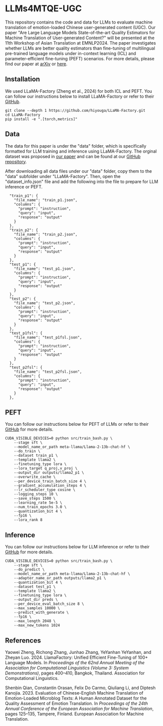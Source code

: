 # LLMs4MTQE-UGC
This repository contains the code and data for LLMs to evaluate machine translation of emotion-loaded Chinese user-generated content (UGC). Our paper "Are Large Language Models State-of-the-art Quality Estimators for Machine Translation of User-generated Content?" will be presented at the 11th Workshop of Asian Translation at EMNLP2024. The paper investigates whether LLMs are better quality estimators than fine-tuning of multilingual pre-trained language models under in-context learning (ICL) and parameter-efficient fine-tuning (PEFT) scenarios. For more details, please find our paper at [arXiv](https://arxiv.org/abs/2410.06338) or [here](https://aclanthology.org/2024.wat-1.4/).

## Installation

We used LLaMA-Factory (Zheng et al., 2024) for both ICL and PEFT. You can follow our instructions below to install LLaMA-Factory or refer to their [GitHub](https://github.com/hiyouga/LLaMA-Factory).

```
git clone --depth 1 https://github.com/hiyouga/LLaMA-Factory.git
cd LLaMA-Factory
pip install -e ".[torch,metrics]"
```

## Data

The data for this paper is under the "data" folder, which is specifically formatted for LLM training and inference using LLaMA-Factory. The orginal dataset was proposed in [our paper](https://aclanthology.org/2023.eamt-1.13/) and can be found at our [GitHub repository](https://github.com/surrey-nlp/HADQAET). 

After downloading all data files under our "data" folder, copy them to the "data" subfolder under "LLaMA-Factory". Then, open the "dataset_info.json" file and add the following into the file to prepare for LLM inference or PEFT.

```
  "train_p1": {
    "file_name": "train_p1.json",
    "columns": {
      "prompt": "instruction",
      "query": "input",
      "response": "output"
    }
  },
  "train_p2": {
    "file_name": "train_p2.json",
    "columns": {
      "prompt": "instruction",
      "query": "input",
      "response": "output"
    }
  },
  "test_p1": {
    "file_name": "test_p1.json",
    "columns": {
      "prompt": "instruction",
      "query": "input",
      "response": "output"
    }
  },
  "test_p2": {
    "file_name": "test_p2.json",
    "columns": {
      "prompt": "instruction",
      "query": "input",
      "response": "output"
    }
  },
  "test_p1fsl": {
    "file_name": "test_p1fsl.json",
    "columns": {
      "prompt": "instruction",
      "query": "input",
      "response": "output"
    }
  },
  "test_p2fsl": {
    "file_name": "test_p2fsl.json",
    "columns": {
      "prompt": "instruction",
      "query": "input",
      "response": "output"
    }
  },
```

## PEFT

You can follow our instructions below for PEFT of LLMs or refer to their [GitHub](https://github.com/hiyouga/LLaMA-Factory) for more details.

```
CUDA_VISIBLE_DEVICES=0 python src/train_bash.py \
    --stage sft \
    --model_name_or_path meta-llama/Llama-2-13b-chat-hf \
    --do_train \
    --dataset train_p1 \
    --template llama2 \
    --finetuning_type lora \
    --lora_target q_proj,v_proj \
    --output_dir outputs/llama2_p1 \
    --overwrite_cache \
    --per_device_train_batch_size 4 \
    --gradient_accumulation_steps 4 \
    --lr_scheduler_type cosine \
    --logging_steps 10 \
    --save_steps 1500 \
    --learning_rate 5e-5 \
    --num_train_epochs 3.0 \
    --quantization_bit 4 \
    --fp16 \
    --lora_rank 8
```

## Inference

You can follow our instructions below for LLM inference or refer to their [GitHub](https://github.com/hiyouga/LLaMA-Factory) for more details.

```
CUDA_VISIBLE_DEVICES=0 python src/train_bash.py \
    --stage sft \
    --do_predict \
    --model_name_or_path meta-llama/Llama-2-13b-chat-hf \
    --adapter_name_or_path outputs/llama2_p1 \
    --quantization_bit 4 \
    --dataset test_p1 \
    --template llama2 \
    --finetuning_type lora \
    --output_dir preds \
    --per_device_eval_batch_size 8 \
    --max_samples 10000 \
    --predict_with_generate \
    --fp16 \
    --max_length 2048 \
    --max_new_tokens 1024
```

## References

Yaowei Zheng, Richong Zhang, Junhao Zhang, YeYanhan YeYanhan, and Zheyan Luo. 2024. LlamaFactory: Unified Efficient Fine-Tuning of 100+ Language Models. In *Proceedings of the 62nd Annual Meeting of the Association for Computational Linguistics (Volume 3: System Demonstrations)*, pages 400–410, Bangkok, Thailand. Association for Computational Linguistics.

Shenbin Qian, Constantin Orasan, Felix Do Carmo, Qiuliang Li, and Diptesh Kanojia. 2023. Evaluation of Chinese-English Machine Translation of Emotion-Loaded Microblog Texts: A Human Annotated Dataset for the Quality Assessment of Emotion Translation. In *Proceedings of the 24th Annual Conference of the European Association for Machine Translation*, pages 125–135, Tampere, Finland. European Association for Machine Translation.